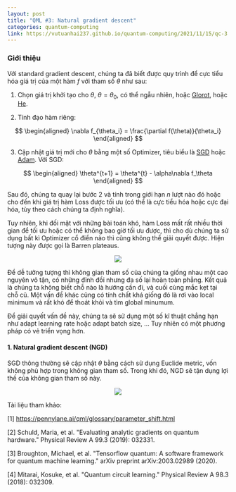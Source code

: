 ```yaml
---
layout: post
title: "QML #3: Natural gradient descent"
categories: quantum-computing
link: https://vutuanhai237.github.io/quantum-computing/2021/11/15/qc-3.html
---
```


### **Giới thiệu**

Với standard gradient descent, chúng ta đã biết được quy trình để cực tiểu hóa giá trị của một hàm $f$ với tham số $\theta$ như sau:

1. Chọn giá trị khởi tạo cho $\theta$, $\theta=\theta_0$, có thể ngẫu nhiên, hoặc [Glorot](http://proceedings.mlr.press/v9/glorot10a.html), hoặc [He](https://ieeexplore.ieee.org/document/7410480).

2. Tính đạo hàm riêng:

$$
\begin{aligned}
\nabla f_{\theta_i} = \frac{\partial f(\theta)}{\theta_i}
\end{aligned}
$$

3. Cập nhật giá trị mới cho $\theta$ bằng một số Optimizer, tiêu biểu là [SGD](https://en.wikipedia.org/wiki/Stochastic_gradient_descent) hoặc [Adam](https://arxiv.org/abs/1412.6980). Với SGD:

$$
\begin{aligned}
\theta^{t+1} = \theta^{t} - \alpha\nabla f_\theta
\end{aligned}
$$

Sau đó, chúng ta quay lại bước 2 và tính trong giới hạn $n$ lượt nào đó hoặc cho đến khi giá trị hàm Loss được tối ưu (có thể là cực tiểu hóa hoặc cực đại hóa, tùy theo cách chúng ta định nghĩa).

Tuy nhiên, khi đối mặt với những bài toán khó, hàm Loss mất rất nhiều thời gian để tối ưu hoặc có thể không bao giờ tối ưu được, thì cho dù chúng ta sử dụng bất kì Optimizer cổ điển nào thì cũng không thể giải quyết được. Hiện tượng này được gọi là Barren plateaus.

<center><img src="https://encrypted-tbn0.gstatic.com/images?q=tbn:ANd9GcR469pVY19tZBOnlfGeQ6Zz2YeI9-hAcrWOg55kUoPWWN4mCfqz45kLTLU7niiziqNnr3c&usqp=CAU"></center>

Để dễ tưởng tượng thì không gian tham số của chúng ta giống nhau một cao nguyên vô tận, có những đỉnh đồi nhưng đa số lại hoàn toàn phẳng. Kết quả là chúng ta không biết chỗ nào là hướng cần đi, và cuối cùng mắc kẹt tại chỗ cũ. Một vấn đề khác cũng có tính chất khá giống đó là rơi vào local minimum và rất khó để thoát khỏi và tìm global minumum.

Để giải quyết vấn đề này, chúng ta sẽ sử dụng một số kĩ thuật chẳng hạn như adapt learning rate hoặc adapt batch size, ... Tuy nhiên có một phương pháp có vẻ triển vọng hơn.

#### 1. Natural gradient descent (NGD)

SGD thông thường sẽ cập nhật $\theta$ bằng cách sử dụng Euclide metric, vốn không phù hợp trong không gian tham số. Trong khi đó, NGD sẽ tận dụng lợi thế của không gian tham số này.

<center><img src="https://pennylane.ai/qml/_images/qng7.png"></center>






Tài liệu tham khảo:

[1] https://pennylane.ai/qml/glossary/parameter_shift.html

[2] Schuld, Maria, et al. "Evaluating analytic gradients on quantum hardware." Physical Review A 99.3 (2019): 032331.

[3] Broughton, Michael, et al. "Tensorflow quantum: A software framework for quantum machine learning." arXiv preprint arXiv:2003.02989 (2020).

[4] Mitarai, Kosuke, et al. "Quantum circuit learning." Physical Review A 98.3 (2018): 032309.
